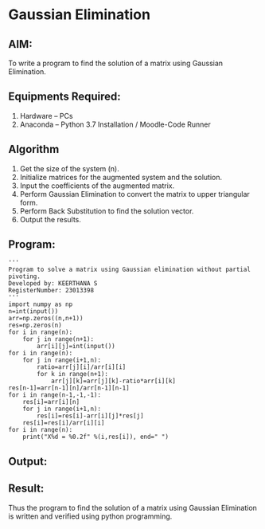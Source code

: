 # Gaussian Elimination

## AIM:
To write a program to find the solution of a matrix using Gaussian Elimination.

## Equipments Required:
1. Hardware – PCs
2. Anaconda – Python 3.7 Installation / Moodle-Code Runner

## Algorithm
1. Get the size of the system (n).
2. Initialize matrices for the augmented system and the solution.
3. Input the coefficients of the augmented matrix.
4. Perform Gaussian Elimination to convert the matrix to upper triangular form.
5. Perform Back Substitution to find the solution vector.
6. Output the results.

## Program:
```
'''
Program to solve a matrix using Gaussian elimination without partial pivoting.
Developed by: KEERTHANA S
RegisterNumber: 23013398
'''
import numpy as np
n=int(input())
arr=np.zeros((n,n+1))
res=np.zeros(n)
for i in range(n):
    for j in range(n+1):
        arr[i][j]=int(input())
for i in range(n):
    for j in range(i+1,n):
        ratio=arr[j][i]/arr[i][i]
        for k in range(n+1):
            arr[j][k]=arr[j][k]-ratio*arr[i][k]
res[n-1]=arr[n-1][n]/arr[n-1][n-1]
for i in range(n-1,-1,-1):
    res[i]=arr[i][n]
    for j in range(i+1,n):
        res[i]=res[i]-arr[i][j]*res[j]
    res[i]=res[i]/arr[i][i]
for i in range(n):
    print("X%d = %0.2f" %(i,res[i]), end=" ")
```

## Output:



## Result:
Thus the program to find the solution of a matrix using Gaussian Elimination is written and verified using python programming.

